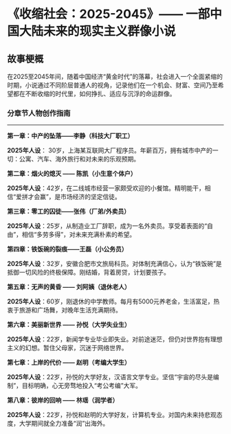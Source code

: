 # 《收缩社会：2025-2045》—— 一部中国大陆未来的现实主义群像小说
## 故事梗概 
在2025至2045年间，随着中国经济“黄金时代”的落幕，社会进入一个全面紧缩的时期，小说通过不同阶层普通人的视角，记录他们在一个机会、财富、空间乃至希望都在不断收缩的时代里，如何挣扎、适应与沉浮的命运群像。

### 分章节人物创作指南 
** **

**第一章：中产的坠落——李静（科技大厂职工）**

**2025年人设**： 30岁，上海某互联网大厂程序员。年薪百万，拥有城市中产的一切：公寓、汽车、海外旅行和对未来的乐观预期。


**第二章：烟火的熄灭 —— 陈凯（小生意个体户）**

**2025年人设**：42岁，在二线城市经营一家颇受欢迎的小餐馆。精明能干，相信“爱拼才会赢”，是市场经济的坚定信徒。


**第三章：零工的囚徒——张伟（厂弟/外卖员）**

**2025年人设**：25岁，从制造业工厂辞职，成为一名外卖员。享受着表面的“自由”，相信“多劳多得”，对未来充满朴素的希望。


**第四章：铁饭碗的裂痕——王磊（小公务员）**

**2025年人设**：32岁，安徽合肥市文旅局科员。对体制充满信心，认为“铁饭碗”是抵御一切风险的终极保障。刚结婚，背着房贷，计划要孩子。


**第五章：无声的黄昏 —— 刘阿姨（退休老人）**

**2025年人设**：60岁，刚退休的中学教师。每月有5000元养老金，生活富足，热衷于旅游和广场舞，对晚年生活充满期待。


**第六章：美丽新世界 —— 孙悦（大学失业生）**

**2025年人设**：22岁，新闻学专业毕业即失业。对前途迷茫，但仍对世界抱有理想主义的幻想。暂住父母家，沉迷于网络世界。


**第七章：上岸的代价 —— 赵明（考编大学生）**

**2025年人设**：22岁，孙悦的大学好友，汉语言文学专业。坚信“宇宙的尽头是编制”，目标明确，心无旁骛地投入“考公考编”大军。


**第八章：彼岸的回响 —— 林瑶（润学者）**

**2025年人设**：22岁，孙悦和赵明的大学好友，计算机专业。对国内未来持悲观态度，大学期间就全力准备“润”出海外。
